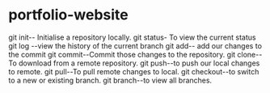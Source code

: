 # portfolio-website
git init-- Initialise a repository locally.
git status- To view the current status
git log --view the history of the current branch
git add-- add our changes to the commit
git commit--Commit those changes to the repository.
git clone--To download from a remote repository.
git push--to push our local changes to remote.
git pull--To pull remote changes to local.
git checkout--to switch to a new or existing branch.
git branch--to view all branches.
